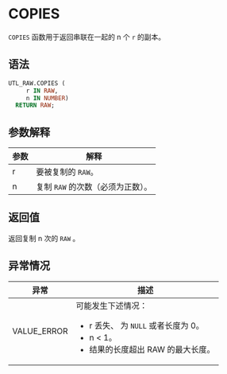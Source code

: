 # COPIES 

`COPIES` 函数用于返回串联在一起的 n 个 `r` 的副本。

## 语法 

```sql
UTL_RAW.COPIES (
     r IN RAW,
     n IN NUMBER) 
  RETURN RAW;
```



## 参数解释 


| **参数** |       **解释**       |
|--------|--------------------|
| r      | 要被复制的 `RAW`。         |
| n      | 复制 `RAW` 的次数（必须为正数）。 |



## 返回值 

返回复制 n 次的 `RAW` 。

## 异常情况 

|   **异常**    |        **描述**      |
|-------------|------------------------|
| VALUE_ERROR | 可能发生下述情况： <ul><li> r 丢失、 为 `NULL` 或者长度为 0。</li>   <li> n \< 1。   <li> 结果的长度超出 RAW 的最大长度。</li></ul>    |



